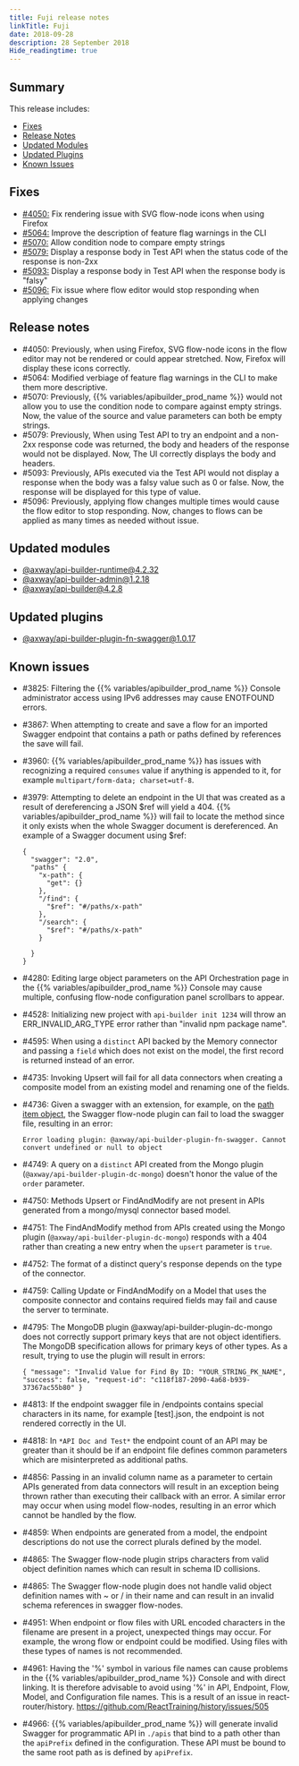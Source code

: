 ```yaml
---
title: Fuji release notes
linkTitle: Fuji
date: 2018-09-28
description: 28 September 2018
Hide_readingtime: true
---
```


## Summary

This release includes:

* [Fixes](#fixes)
* [Release Notes](#release-notes)
* [Updated Modules](#updated-modules)
* [Updated Plugins](#updated-plugins)
* [Known Issues](#known-issues)

## Fixes

* [#4050:](#4050) Fix rendering issue with SVG flow-node icons when using Firefox
* [#5064:](#5064) Improve the description of feature flag warnings in the CLI
* [#5070:](#5070) Allow condition node to compare empty strings
* [#5079:](#5079) Display a response body in Test API when the status code of the response is non-2xx
* [#5093:](#5093) Display a response body in Test API when the response body is "falsy"
* [#5096:](#5096) Fix issue where flow editor would stop responding when applying changes

## Release notes

* #4050: Previously, when using Firefox, SVG flow-node icons in the flow editor may not be rendered or could appear stretched. Now, Firefox will display these icons correctly.
* #5064: Modified verbiage of feature flag warnings in the CLI to make them more descriptive.
* #5070: Previously, {{% variables/apibuilder_prod_name %}} would not allow you to use the condition node to compare against empty strings. Now, the value of the source and value parameters can both be empty strings.
* #5079: Previously, When using Test API to try an endpoint and a non-2xx response code was returned, the body and headers of the response would not be displayed. Now, The UI correctly displays the body and headers.
* #5093: Previously, APIs executed via the Test API would not display a response when the body was a falsy value such as 0 or false. Now, the response will be displayed for this type of value.
* #5096: Previously, applying flow changes multiple times would cause the flow editor to stop responding. Now, changes to flows can be applied as many times as needed without issue.

## Updated modules

* [@axway/api-builder-runtime@4.2.32](https://www.npmjs.com/package/@axway/api-builder-runtime/v/4.2.32)
* [@axway/api-builder-admin@1.2.18](https://www.npmjs.com/package/@axway/api-builder-admin/v/1.2.18)
* [@axway/api-builder@4.2.8](https://www.npmjs.com/package/@axway/api-builder/v/4.2.8)

## Updated plugins

* [@axway/api-builder-plugin-fn-swagger@1.0.17](https://www.npmjs.com/package/@axway/api-builder-plugin-fn-swagger/v/1.0.17)

## Known issues

* #3825: Filtering the {{% variables/apibuilder_prod_name %}} Console administrator access using IPv6 addresses may cause ENOTFOUND errors.
* #3867: When attempting to create and save a flow for an imported Swagger endpoint that contains a path or paths defined by references the save will fail.
* #3960: {{% variables/apibuilder_prod_name %}} has issues with recognizing a required `consumes` value if anything is appended to it, for example `multipart/form-data; charset=utf-8`.
* #3979: Attempting to delete an endpoint in the UI that was created as a result of dereferencing a JSON $ref will yield a 404. {{% variables/apibuilder_prod_name %}} will fail to locate the method since it only exists when the whole Swagger document is dereferenced. An example of a Swagger document using $ref:

    ```
    {
      "swagger": "2.0",
      "paths" {
        "x-path": {
          "get": {}
        },
        "/find": {
          "$ref": "#/paths/x-path"
        },
        "/search": {
          "$ref": "#/paths/x-path"
        }

      }
    }
    ```
* #4280: Editing large object parameters on the API Orchestration page in the {{% variables/apibuilder_prod_name %}} Console may cause multiple, confusing flow-node configuration panel scrollbars to appear.
* #4528: Initializing new project with `api-builder init 1234` will throw an ERR_INVALID_ARG_TYPE error rather than "invalid npm package name".
* #4595: When using a `distinct` API backed by the Memory connector and passing a `field` which does not exist on the model, the first record is returned instead of an error.
* #4735: Invoking Upsert will fail for all data connectors when creating a composite model from an existing model and renaming one of the fields.
* #4736: Given a swagger with an extension, for example, on the [path item object](https://github.com/OAI/OpenAPI-Specification/blob/master/versions/2.0.md#pathItemObject), the Swagger flow-node plugin can fail to load the swagger file, resulting in an error:

    ```
    Error loading plugin: @axway/api-builder-plugin-fn-swagger. Cannot convert undefined or null to object
    ```
* #4749: A query on a `distinct` API created from the Mongo plugin (`@axway/api-builder-plugin-dc-mongo`) doesn't honor the value of the `order` parameter.
* #4750: Methods Upsert or FindAndModify are not present in APIs generated from a mongo/mysql connector based model.
* #4751: The FindAndModify method from APIs created using the Mongo plugin (`@axway/api-builder-plugin-dc-mongo`) responds with a 404 rather than creating a new entry when the `upsert` parameter is `true`.
* #4752: The format of a distinct query's response depends on the type of the connector.
* #4759: Calling Update or FindAndModify on a Model that uses the composite connector and contains required fields may fail and cause the server to terminate.
* #4795: The MongoDB plugin @axway/api-builder-plugin-dc-mongo does not correctly support primary keys that are not object identifiers. The MongoDB specification allows for primary keys of other types. As a result, trying to use the plugin will result in errors:

    ```
    { "message": "Invalid Value for Find By ID: "YOUR_STRING_PK_NAME", "success": false, "request-id": "c118f187-2090-4a68-b939-37367ac55b80" }
    ```
* #4813: If the endpoint swagger file in /endpoints contains special characters in its name, for example \[test\].json, the endpoint is not rendered correctly in the UI.
* #4818: In `*API Doc and Test*` the endpoint count of an API may be greater than it should be if an endpoint file defines common parameters which are misinterpreted as additional paths.
* #4856: Passing in an invalid column name as a parameter to certain APIs generated from data connectors will result in an exception being thrown rather than executing their callback with an error. A similar error may occur when using model flow-nodes, resulting in an error which cannot be handled by the flow.
* #4859: When endpoints are generated from a model, the endpoint descriptions do not use the correct plurals defined by the model.
* #4865: The Swagger flow-node plugin strips characters from valid object definition names which can result in schema ID collisions.
* #4865: The Swagger flow-node plugin does not handle valid object definition names with ~ or / in their name and can result in an invalid schema references in swagger flow-nodes.
* #4951: When endpoint or flow files with URL encoded characters in the filename are present in a project, unexpected things may occur. For example, the wrong flow or endpoint could be modified. Using files with these types of names is not recommended.
* #4961: Having the '%' symbol in various file names can cause problems in the {{% variables/apibuilder_prod_name %}} Console and with direct linking. It is therefore advisable to avoid using '%' in API, Endpoint, Flow, Model, and Configuration file names. This is a result of an issue in react-router/history. https://github.com/ReactTraining/history/issues/505
* #4966: {{% variables/apibuilder_prod_name %}} will generate invalid Swagger for programmatic API in `./apis` that bind to a path other than the `apiPrefix` defined in the configuration. These API must be bound to the same root path as is defined by `apiPrefix`.
